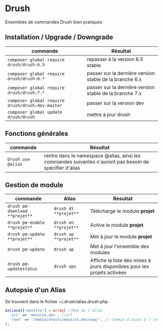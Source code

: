 Drush
=========

Ensembles de commandes Drush bien pratiques

## Installation / Upgrade / Downgrade
|**commande**|**Résultat**|
|------------|------------|
|`composer global require drush/drush:6.5`|repasser à la version 6.5 stable|
|`composer global require drush/drush:6.*`|passer sur la dernière version stable de la branche 6.x|
|`composer global require drush/drush:7.*`|passer sur la dernière version stable de la branche 7.x|
|`composer global require drush/drush:dev-master`|passer sur la version dev|
|`composer global update drush/drush`|mettre à jour drush|

## Fonctions générales
|**commande**|**Résultat**|
|------------|------------|
|`Drush use @alias`|rentre dans le namespace @alias, ainsi les commandes suivantes n'auront pas besoin de spécifier d'alias|

## Gestion de module
|**commande**|**Alias**|**Résultat**|
|------------|------------|------------|
|`drush pm-download **projet**`|`drush dl **projet**`|Télécharge le module **projet**|
|`drush pm-enable **projet**`|`drush en **projet**`|Active le module **projet**|
|`drush pm-update **projet**`|`drush up **projet**`|Met à jour le module **projet**|
|`drush pm-update`|`drush up`|Met à jour l'ensemble des modules|
|`drush pm-updatestatus`|`drush ups`|Affiche la liste des mises à jours disponibles pour les projets activées|

## Autopsie d'un Alias
Se trouvent dans le fichier ~/.drush/alias.drush.php
```php
$aliases['monsite'] = array( //Nom de l'alias
  'uri' => 'monsite.dev', //url
  'root' => '/media/vhosts/monsite.dev/www/', // chemin d'accès à l'instance du drupal
);
```
